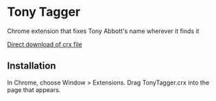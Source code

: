 Tony Tagger
===========

Chrome extension that fixes Tony Abbott's name wherever it finds it

[Direct download of crx file](https://github.com/panicsteve/cloud-to-butt/blob/master/CloudToButt.crx?raw=true)

Installation
------------

In Chrome, choose Window > Extensions.  Drag TonyTagger.crx into the page that appears.
